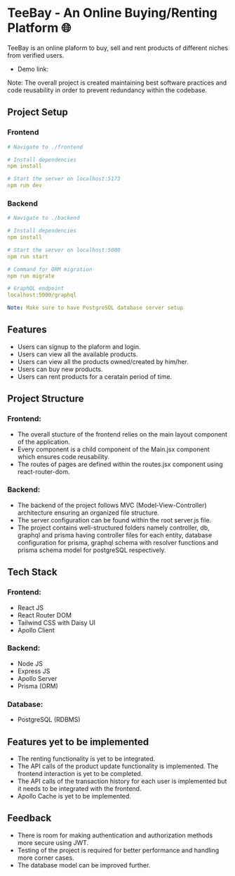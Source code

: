 # TeeBay - An Online Buying/Renting Platform 🌐

TeeBay is an online plaform to buy, sell and rent products of different niches from verified users.

- Demo link:

Note: The overall project is created maintaining best software practices and code reusability in order to prevent redundancy within the codebase.

## Project Setup

### Frontend

```yaml
# Navigate to ./frontend

# Install dependencies
npm install

# Start the server on localhost:5173
npm run dev
```

### Backend

```yaml
# Navigate to ./backend

# Install dependencies
npm install

# Start the server on localhost:5000
npm run start

# Command for ORM migration
npm run migrate

# GraphQL endpoint
localhost:5000/graphql

Note: Make sure to have PostgreSQL database server setup
```

## Features

- Users can signup to the plaform and login.
- Users can view all the available products.
- Users can view all the products owned/created by him/her.
- Users can buy new products.
- Users can rent products for a ceratain period of time.

## Project Structure

### Frontend:

- The overall stucture of the frontend relies on the main layout component of the application.
- Every component is a child component of the Main.jsx component which ensures code reusability.
- The routes of pages are defined within the routes.jsx component using react-router-dom.

### Backend:

- The backend of the project follows MVC (Model-View-Controller) architecture ensuring an organized file structure.
- The server configuration can be found within the root server.js file.
- The project contains well-structured folders namely controller, db, graphql and prisma having controller files for each entity, database configuration for prisma, graphql schema with resolver functions and prisma schema model for postgreSQL respectively.

## Tech Stack

### Frontend:

- React JS
- React Router DOM
- Tailwind CSS with Daisy UI
- Apollo Client

### Backend:

- Node JS
- Express JS
- Apollo Server
- Prisma (ORM)

### Database:

- PostgreSQL (RDBMS)

## Features yet to be implemented

- The renting functionality is yet to be integrated.
- The API calls of the product update functionality is implemented. The frontend interaction is yet to be completed.
- The API calls of the transaction history for each user is implemented but it needs to be integrated with the frontend.
- Apollo Cache is yet to be implemented.

## Feedback

- There is room for making authentication and authorization methods more secure using JWT.
- Testing of the project is required for better performance and handling more corner cases.
- The database model can be improved further.
